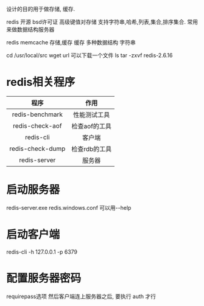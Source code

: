 设计的目的用于做存储, 缓存.

redis
开源 bsd许可证 高级键值对存储 支持字符串,哈希,列表,集合,排序集合.
常用来做数据结构服务器

redis memcache
存储,缓存 缓存
多种数据结构 字符串

cd /usr/local/src
wget url 可以下载一个文件
ls
tar -zxvf redis-2.6.16


# redis相关程序 #
程序				|	作用
:-:					|	:-:
redis-benchmark	|	性能测试工具
redis-check-aof		|	检查aof的工具
redis-cli				|	客户端
redis-check-dump	|	检查rdb的工具
redis-server			|	服务器

# 启动服务器 #
redis-server.exe redis.windows.conf
可以用--help

# 启动客户端 #
redis-cli -h 127.0.0.1 -p 6379

# 配置服务器密码 #
requirepass选项
然后客户端连上服务器之后, 要执行 auth <password> 才行
